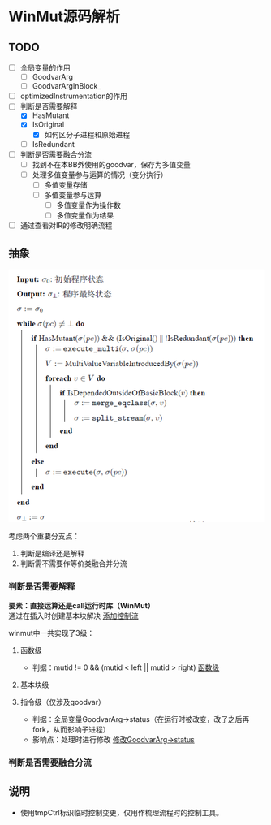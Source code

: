 # WinMut源码解析

## TODO

- [ ] 全局变量的作用
  - [ ] GoodvarArg
  - [ ] GoodvarArgInBlock_
- [ ] optimizedInstrumentation的作用
- [ ] 判断是否需要解释
  - [x] HasMutant
  - [x] IsOriginal
    - [x] 如何区分子进程和原始进程
  - [ ] IsRedundant
- [ ] 判断是否需要融合分流
  - [ ] 找到不在本BB外使用的goodvar，保存为多值变量
  - [ ] 处理多值变量参与运算的情况（变分执行）
    - [ ] 多值变量存储
    - [ ] 多值变量参与运算
      - [ ] 多值变量作为操作数
      - [ ] 多值变量作为结果
- [ ] 通过查看对IR的修改明确流程

## 抽象

![Alt text](assets/README-IMAGES/README-WinMut%E8%A7%A3%E6%9E%90/image-1.png)

考虑两个重要分支点：

1. 判断是编译还是解释
2. 判断需不需要作等价类融合并分流

### 判断是否需要解释

**要素：直接运算还是call运行时库（WinMut）**  
通过在插入时创建基本块解决  [添加控制流](lib/Transforms/WinMut/WAInstrumenter.cpp#L2032)  

winmut中一共实现了3级：

1. 函数级

   - 判据：mutid != 0 && (mutid < left || mutid > right) [函数级](lib/Transforms/WinMut/WAInstrumenter.cpp#L646)

2. 基本块级
3. 指令级（仅涉及goodvar）

   - 判据：全局变量GoodvarArg->status（在运行时被改变，改了之后再fork，从而影响子进程）
   - 影响点：处理时进行修改  [修改GoodvarArg->status](include/llvm/WinMutRuntime/mutations/MutationManager.h#L732)

### 判断是否需要融合分流 

## 说明

- 使用tmpCtrl标识临时控制变更，仅用作梳理流程时的控制工具。
